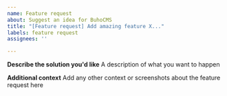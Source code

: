 ```yaml
---
name: Feature request
about: Suggest an idea for BuhoCMS
title: "[Feature request] Add amazing feature X..."
labels: feature request
assignees: ''

---
```


**Describe the solution you'd like**
A description of what you want to happen

**Additional context**
Add any other context or screenshots about the feature request here
